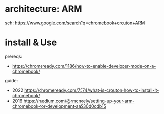 # architecture: ARM
sch: https://www.google.com/search?q=chromebook+crouton+ARM

# install & Use
prereqs:
- https://chromeready.com/1186/how-to-enable-developer-mode-on-a-chromebook/

guide:
- 2022 https://chromeready.com/7574/what-is-crouton-how-to-install-it-chromebook/
- 2016 https://medium.com/@rmcneely/setting-up-your-arm-chromebook-for-development-aa530d0cdb15
